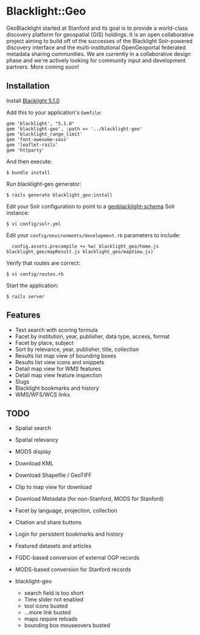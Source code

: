 # Blacklight::Geo

GeoBlacklight started at Stanford and its goal is to provide a
world-class discovery platform for geospatial (GIS) holdings. It
is an open collaborative project aiming to build off of the successes
of the Blacklight Solr-powered discovery interface and the
multi-institutional OpenGeoportal federated metadata sharing
communities. We are currently in a collaborative design phase and
we're actively looking for community input and development partners.
More coming soon!

## Installation

Install [Blacklight 5.1.0](https://github.com/projectblacklight/blacklight/wiki/Quickstart)

Add this to your application's `Gemfile`:

    gem 'blacklight', "5.1.0"
    gem 'blacklight-geo', :path => '../blacklight-geo'
    gem 'blacklight_range_limit'
    gem 'font-awesome-sass'
    gem 'leaflet-rails'
    gem 'httparty'

And then execute:

    $ bundle install

Run blacklight-geo generator:

    $ rails generate blacklight_geo:install
    
Edit your Solr configuration to point to a [geoblacklight-schema](http://github.com/sul-dlss/geoblacklight-schema) Solr instance:

    $ vi config/solr.yml

Edit your `config/environments/development.rb` parameters to include:

      config.assets.precompile += %w( blacklight_geo/home.js blacklight_geo/mapResult.js blacklight_geo/mapView.js)

Verify that routes are correct:

    $ vi config/routes.rb
    
Start the application:

    $ rails server

## Features

* Text search with scoring formula
* Facet by institution, year, publisher, data type, access, format
* Facet by place, subject
* Sort by relevance, year, publisher, title, collection
* Results list map view of bounding boxes
* Results list view icons and snippets
* Detail map view for WMS features
* Detail map view feature inspection
* Slugs
* Blacklight bookmarks and history
* WMS/WFS/WCS links

## TODO

* Spatial search
* Spatial relevancy
* MODS display
* Download KML
* Download Shapefile / GeoTIFF
* Clip to map view for download
* Download Metadata (for non-Stanford, MODS for Stanford)
* Facet by language, projection, collection
* Citation and share buttons
* Login for persistent bookmarks and history
* Featured datasets and articles
* FGDC-based conversion of external OGP records
* MODS-based conversion for Stanford records

* blacklight-geo
  * search field is too short
  * Time slider not enabled
  * tool icons busted
  * ...more link busted
  * maps require reloads
  * bounding box mouseovers busted
